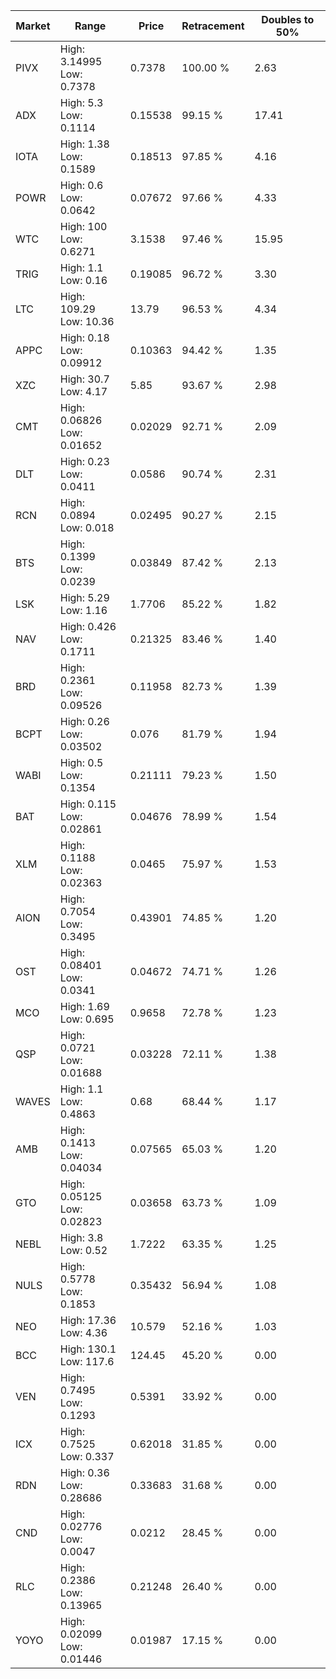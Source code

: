 | Market | Range | Price| Retracement | Doubles to 50% |
| --- | --- | --- | --- | --- |
| PIVX | High: 3.14995<br />Low: 0.7378 | 0.7378 | 100.00 % | 2.63 |
| ADX | High: 5.3<br />Low: 0.1114 | 0.15538 | 99.15 % | 17.41 |
| IOTA | High: 1.38<br />Low: 0.1589 | 0.18513 | 97.85 % | 4.16 |
| POWR | High: 0.6<br />Low: 0.0642 | 0.07672 | 97.66 % | 4.33 |
| WTC | High: 100<br />Low: 0.6271 | 3.1538 | 97.46 % | 15.95 |
| TRIG | High: 1.1<br />Low: 0.16 | 0.19085 | 96.72 % | 3.30 |
| LTC | High: 109.29<br />Low: 10.36 | 13.79 | 96.53 % | 4.34 |
| APPC | High: 0.18<br />Low: 0.09912 | 0.10363 | 94.42 % | 1.35 |
| XZC | High: 30.7<br />Low: 4.17 | 5.85 | 93.67 % | 2.98 |
| CMT | High: 0.06826<br />Low: 0.01652 | 0.02029 | 92.71 % | 2.09 |
| DLT | High: 0.23<br />Low: 0.0411 | 0.0586 | 90.74 % | 2.31 |
| RCN | High: 0.0894<br />Low: 0.018 | 0.02495 | 90.27 % | 2.15 |
| BTS | High: 0.1399<br />Low: 0.0239 | 0.03849 | 87.42 % | 2.13 |
| LSK | High: 5.29<br />Low: 1.16 | 1.7706 | 85.22 % | 1.82 |
| NAV | High: 0.426<br />Low: 0.1711 | 0.21325 | 83.46 % | 1.40 |
| BRD | High: 0.2361<br />Low: 0.09526 | 0.11958 | 82.73 % | 1.39 |
| BCPT | High: 0.26<br />Low: 0.03502 | 0.076 | 81.79 % | 1.94 |
| WABI | High: 0.5<br />Low: 0.1354 | 0.21111 | 79.23 % | 1.50 |
| BAT | High: 0.115<br />Low: 0.02861 | 0.04676 | 78.99 % | 1.54 |
| XLM | High: 0.1188<br />Low: 0.02363 | 0.0465 | 75.97 % | 1.53 |
| AION | High: 0.7054<br />Low: 0.3495 | 0.43901 | 74.85 % | 1.20 |
| OST | High: 0.08401<br />Low: 0.0341 | 0.04672 | 74.71 % | 1.26 |
| MCO | High: 1.69<br />Low: 0.695 | 0.9658 | 72.78 % | 1.23 |
| QSP | High: 0.0721<br />Low: 0.01688 | 0.03228 | 72.11 % | 1.38 |
| WAVES | High: 1.1<br />Low: 0.4863 | 0.68 | 68.44 % | 1.17 |
| AMB | High: 0.1413<br />Low: 0.04034 | 0.07565 | 65.03 % | 1.20 |
| GTO | High: 0.05125<br />Low: 0.02823 | 0.03658 | 63.73 % | 1.09 |
| NEBL | High: 3.8<br />Low: 0.52 | 1.7222 | 63.35 % | 1.25 |
| NULS | High: 0.5778<br />Low: 0.1853 | 0.35432 | 56.94 % | 1.08 |
| NEO | High: 17.36<br />Low: 4.36 | 10.579 | 52.16 % | 1.03 |
| BCC | High: 130.1<br />Low: 117.6 | 124.45 | 45.20 % | 0.00 |
| VEN | High: 0.7495<br />Low: 0.1293 | 0.5391 | 33.92 % | 0.00 |
| ICX | High: 0.7525<br />Low: 0.337 | 0.62018 | 31.85 % | 0.00 |
| RDN | High: 0.36<br />Low: 0.28686 | 0.33683 | 31.68 % | 0.00 |
| CND | High: 0.02776<br />Low: 0.0047 | 0.0212 | 28.45 % | 0.00 |
| RLC | High: 0.2386<br />Low: 0.13965 | 0.21248 | 26.40 % | 0.00 |
| YOYO | High: 0.02099<br />Low: 0.01446 | 0.01987 | 17.15 % | 0.00 |

